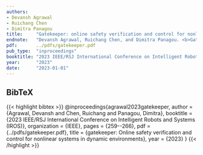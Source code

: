 ```yaml
---
authors:
- Devansh Agrawal
- Ruichang Chen
- Dimitra Panagou
title:     "Gatekeeper: online safety verification and control for nonlinear systems in dynamic environments"
endnote:   "Devansh Agrawal, Ruichang Chen, and Dimitra Panagou. <b>Gatekeeper: online safety verification and control for nonlinear systems in dynamic environments</b>. In <i>2023 IEEE/RSJ International Conference on Intelligent Robots and Systems (IROS)</i>, 259–266. IEEE, 2023."
pdf:       ../pdfs/gatekeeper.pdf
pub_type:  "inproceedings"
booktitle: "2023 IEEE/RSJ International Conference on Intelligent Robots and Systems (IROS)"
year:      "2023"
date:      "2023-01-01"
---
```



## BibTeX
{{< highlight bibtex >}}
@inproceedings{agrawal2023gatekeeper,
    author       = {Agrawal, Devansh and Chen, Ruichang and Panagou, Dimitra},
    booktitle    = {2023 IEEE/RSJ International Conference on Intelligent Robots and Systems (IROS)},
    organization = {IEEE},
    pages        = {259--266},
    pdf          = {../pdfs/gatekeeper.pdf},
    title        = {gatekeeper: Online safety verification and control for nonlinear systems in dynamic environments},
    year         = {2023}
}
{{< /highlight >}}
